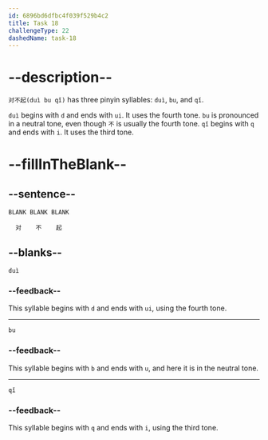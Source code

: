 ```yaml
---
id: 6896bd6dfbc4f039f529b4c2
title: Task 18
challengeType: 22
dashedName: task-18
---
```


<!-- (Audio) A：对不起 -->

# --description--

`对不起(duì bu qǐ)` has three pinyin syllables: `duì`, `bu`, and `qǐ`.

`duì` begins with `d` and ends with `ui`. It uses the fourth tone. `bu` is pronounced in a neutral tone, even though `不` is usually the fourth tone. `qǐ` begins with `q` and ends with `i`. It uses the third tone.

# --fillInTheBlank--

## --sentence--

`BLANK BLANK BLANK`
 
`  对    不    起`

## --blanks--

`duì`

### --feedback--

This syllable begins with `d` and ends with `ui`, using the fourth tone.

---

`bu`

### --feedback--

This syllable begins with `b` and ends with `u`, and here it is in the neutral tone.

---

`qǐ`

### --feedback--

This syllable begins with `q` and ends with `i`, using the third tone.
